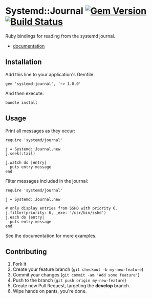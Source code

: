 # Systemd::Journal [![Gem Version](https://badge.fury.io/rb/systemd-journal.png)](http://badge.fury.io/rb/systemd-journal)  [![Build Status](https://travis-ci.org/ledbettj/systemd-journal.png?branch=master)](https://travis-ci.org/ledbettj/systemd-journal)

Ruby bindings for reading from the systemd journal.

* [documentation](http://rubydoc.info/gems/systemd-journal)

## Installation

Add this line to your application's Gemfile:

    gem 'systemd-journal', '~> 1.0.0'

And then execute:

    bundle install

## Usage

Print all messages as they occur:

    require 'systemd/journal'
    
    j = Systemd::Journal.new
    j.seek(:tail)

    j.watch do |entry|
      puts entry.message
    end

Filter messages included in the journal:

    require 'systemd/journal'

    j = Systemd::Journal.new

    # only display entries from SSHD with priority 6.
    j.filter(priority: 6, _exe: '/usr/bin/sshd')
    j.each do |entry|
      puts entry.message
    end

See the documentation for more examples.

## Contributing

1. Fork it
2. Create your feature branch (`git checkout -b my-new-feature`)
3. Commit your changes (`git commit -am 'Add some feature'`)
4. Push to the branch (`git push origin my-new-feature`)
5. Create new Pull Request, targeting the __develop__ branch.
6. Wipe hands on pants, you're done.
